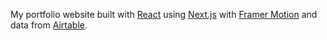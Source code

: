 My portfolio website built with [React](https://reactjs.org/) using [Next.js](https://nextjs.org/) with [Framer Motion](https://www.framer.com/motion/) and data from [Airtable](https://airtable.com/).
